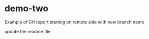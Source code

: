 # demo-two
Example of GH report starting on remote side with new branch name


update the readme file
